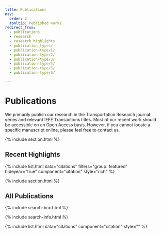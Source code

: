 ```yaml
---
title: Publications
nav:
  order: 2
  tooltip: Published works
redirect_from: 
  - publications
  - research
  - research_highlights
  - publication_types/
  - publication-type/1/
  - publication-type/2/
  - publication-type/3/
  - publication-type/4/
  - publication-type/5/
  - publication-type/6/

---
```


# Publications

We primarily publish our research in the Transportation Research journal series and relevant IEEE Transactions titles. Most of our recent work should be accessible on an Open Access basis. However, if you cannot locate a specific manuscript online, please feel free to contact us.

{% include section.html %}

## Recent Highlights

{% include list.html data="citations"  filters="group: featured" hideyear="true" component="citation" style="rich" %}


{% include section.html %}

## All Publications

{% include search-box.html %}

{% include search-info.html %}

{% include list.html data="citations" component="citation"  style="" %}
